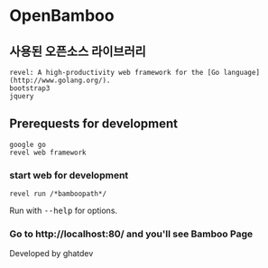 # OpenBamboo

## 사용된 오픈소스 라이브러리

    revel: A high-productivity web framework for the [Go language](http://www.golang.org/).
    bootstrap3
    jquery

## Prerequests for development
    
    google go
    revel web framework

### start web for development

    revel run /*bamboopath*/

   Run with <tt>--help</tt> for options.

### Go to http://localhost:80/ and you'll see Bamboo Page

Developed by ghatdev

